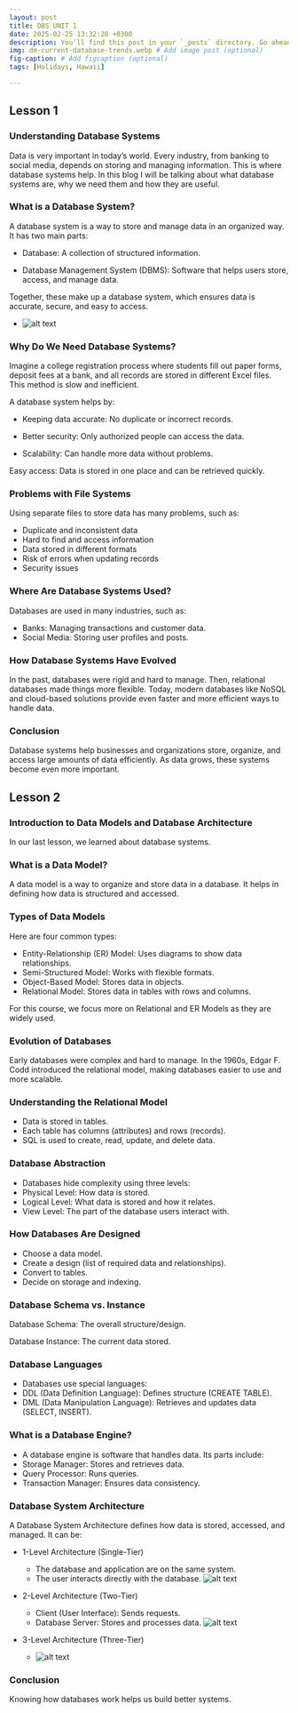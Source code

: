 ```yaml
---
layout: post
title: DBS UNIT 1
date: 2025-02-25 13:32:20 +0300
description: You’ll find this post in your `_posts` directory. Go ahead and edit it and re-build the site to see your changes. # Add post description (optional)
img: dm-current-database-trends.webp # Add image post (optional)
fig-caption: # Add figcaption (optional)
tags: [Holidays, Hawaii]

---
```

## Lesson 1
### Understanding Database Systems

Data is very important in today’s world. Every industry, from banking to social media, depends on storing and managing information. This is where database systems help. In this blog I will be talking about what database systems are, why we need them and how they are useful.

### What is a Database System?

A database system is a way to store and manage data in an organized way. It has two main parts:

- Database: A collection of structured information.

- Database Management System (DBMS): Software that helps users store, access, and manage data.

Together, these make up a database system, which ensures data is accurate, secure, and easy to access.

  - ![alt text](../assets/img/RDBMS.png)
### Why Do We Need Database Systems?

Imagine a college registration process where students fill out paper forms, deposit fees at a bank, and all records are stored in different Excel files. This method is slow and inefficient.

A database system helps by:

- Keeping data accurate: No duplicate or incorrect records.

- Better security: Only authorized people can access the data.

- Scalability: Can handle more data without problems.

Easy access: Data is stored in one place and can be retrieved quickly.

### Problems with File Systems

Using separate files to store data has many problems, such as:

- Duplicate and inconsistent data
- Hard to find and access information
- Data stored in different formats
- Risk of errors when updating records
- Security issues

### Where Are Database Systems Used?

Databases are used in many industries, such as:
- Banks: Managing transactions and customer data.
- Social Media: Storing user profiles and posts.

### How Database Systems Have Evolved

In the past, databases were rigid and hard to manage. Then, relational databases made things more flexible. Today, modern databases like NoSQL and cloud-based solutions provide even faster and more efficient ways to handle data.

### Conclusion

Database systems help businesses and organizations store, organize, and access large amounts of data efficiently. As data grows, these systems become even more important.

## Lesson 2 
### Introduction to Data Models and Database Architecture

In our last lesson, we learned about database systems. 

### What is a Data Model?

A data model is a way to organize and store data in a database. It helps in defining how data is structured and accessed.

### Types of Data Models

Here are four common types:

- Entity-Relationship (ER) Model: Uses diagrams to show data relationships.
- Semi-Structured Model: Works with flexible formats.
- Object-Based Model: Stores data in objects.
- Relational Model: Stores data in tables with rows and columns.

For this course, we focus more on Relational and ER Models as they are widely used.

### Evolution of Databases

Early databases were complex and hard to manage. In the 1960s, Edgar F. Codd introduced the relational model, making databases easier to use and more scalable.

### Understanding the Relational Model

- Data is stored in tables.
- Each table has columns (attributes) and rows (records).
- SQL is used to create, read, update, and delete data.

### Database Abstraction

- Databases hide complexity using three levels:
- Physical Level: How data is stored.
- Logical Level: What data is stored and how it relates.
- View Level: The part of the database users interact with.

### How Databases Are Designed

- Choose a data model.
- Create a design (list of required data and relationships).
- Convert to tables.
- Decide on storage and indexing.

### Database Schema vs. Instance

Database Schema: The overall structure/design.

Database Instance: The current data stored.

### Database Languages

- Databases use special languages:
- DDL (Data Definition Language): Defines structure (CREATE TABLE).
- DML (Data Manipulation Language): Retrieves and updates data (SELECT, INSERT).

### What is a Database Engine?

- A database engine is software that handles data. Its parts include:
- Storage Manager: Stores and retrieves data.
- Query Processor: Runs queries.
- Transaction Manager: Ensures data consistency.

### Database System Architecture
A Database System Architecture defines how data is stored, accessed, and managed. It can be:

- 1-Level Architecture (Single-Tier)
  - The database and application are on the same system.
  - The user interacts directly with the database.
![alt text](../assets/img/DBMS-1-Tier-Architecture-660.webp)

- 2-Level Architecture (Two-Tier)
  - Client (User Interface): Sends requests.
  - Database Server: Stores and processes data.
![alt text](../assets/img/2_tier.webp)

- 3-Level Architecture (Three-Tier)
  - ![alt text](../assets/img/3_tier.webp)

### Conclusion

Knowing how databases work helps us build better systems. 

